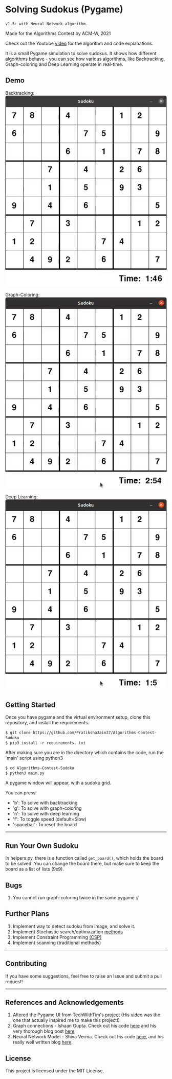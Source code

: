 # Solving Sudokus (Pygame)

```
v1.5: with Neural Network algorithm.
```

Made for the Algorithms Contest by ACM-W, 2021

Check out the Youtube [video](https://www.youtube.com/watch?v=LNeW8TpfCCg) for the algorithm and code explanations. 

It is a small Pygame simulation to solve sudokus. It shows how different algorithms behave  - you can see how various algorithms, like Backtracking, Graph-coloring and Deep Learning operate in real-time.


## Demo

Backtracking:
![Backtracking](https://github.com/PratikshaJain37/Algorithms-Contest-Sudoku/blob/master/media/backtracking.gif)

Graph-Coloring:
![Graph-Coloring](https://github.com/PratikshaJain37/Algorithms-Contest-Sudoku/blob/master/media/graph-color.gif)

Deep Learning:
![Deep Learning](https://github.com/PratikshaJain37/Algorithms-Contest-Sudoku/blob/master/media/neural-net.gif)

## Getting Started

Once you have pygame and the virtual environment setup, clone this repository, and install the requirements.
```
$ git clone https://github.com/PratikshaJain37/Algorithms-Contest-Sudoku 
$ pip3 install -r requirements. txt 
```
After making sure you are in the directory which contains the code, run the 'main' script using python3
```
$ cd Algorithms-Contest-Sudoku
$ python3 main.py
```
A pygame window will appear, with a sudoku grid. 

You can press:
- 'b': To solve with backtracking
- 'g': To solve with graph-coloring
- 'n': To solve with deep learning
- 'f': To toggle speed (default=Slow)
- 'spacebar': To reset the board

<hr>

## Run Your Own Sudoku

In helpers.py, there is a function called ```get_board()```, which holds the board to be solved. You can change the board there, but make sure to keep the board as a list of lists (9x9). 

## Bugs 
1. You cannot run graph-coloring twice in the same pygame :/

## Further Plans
1. Implement way to detect sudoku from image, and solve it.
2. Implement Stochastic search/optimazation [methods](https://en.wikipedia.org/wiki/Sudoku_solving_algorithms#Stochastic_search_/_optimization_methods)
3. Implement Constraint Programming [(CSP)](https://en.wikipedia.org/wiki/Sudoku_solving_algorithms#Constraint_programming)
4. Implement scanning (traditional methods)

<hr>


## Contributing

If you have some suggestions, feel free to raise an Issue and submit a pull request!

<hr>

## References and Acknowledgements

1. Altered the Pygame UI from TechWithTim's [project](https://github.com/techwithtim/Sudoku-GUI-Solver)
(His [video](https://www.youtube.com/watch?v=_Z9Mz2V-Mig&list=PLzMcBGfZo4-kE3aF6Y0wNBNih7hWRAU2o&index=3 
) was the one that actually inspired me to make this project!)
2. Graph connections - Ishaan Gupta. Check out his code [here](https://github.com/Ishaan97/Sudoku-Solver-Graph-Coloring) and his very thorough blog post [here](https://medium.com/code-science/sudoku-solver-graph-coloring-8f1b4df47072)
3. Neural Network Model - Shiva Verma. Check out his code [here](https://github.com/Ishaan97/Sudoku-Solver-Graph-Coloring), and his really well written blog [here](https://towardsdatascience.com/solving-sudoku-with-convolution-neural-network-keras-655ba4be3b11).

## License

This project is licensed under the MIT License.
